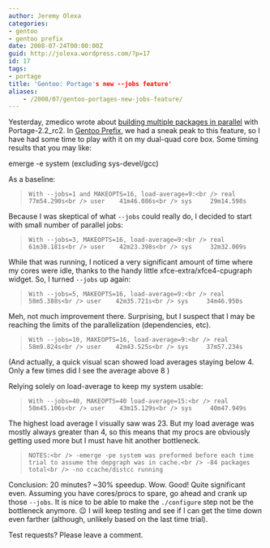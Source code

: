 ```yaml
---
author: Jeremy Olexa
categories:
- gentoo
- gentoo prefix
date: 2008-07-24T00:00:00Z
guid: http://jolexa.wordpress.com/?p=17
id: 17
tags:
- portage
title: 'Gentoo: Portage's new --jobs feature'
aliases:
    - /2008/07/gentoo-portages-new-jobs-feature/
---
```


Yesterday, zmedico wrote about <a href="http://planet.gentoo.org/developers/zmedico/2008/07/23/portage_parallel_builds" target="_blank">building multiple packages in parallel</a> with Portage-2.2_rc2. In [Gentoo Prefix][1], we had a sneak peak to this feature, so I have had some time to play with it on my dual-quad core box. Some timing results that you may like:

emerge -e system (excluding sys-devel/gcc)

As a baseline:

> `With --jobs=1 and MAKEOPTS=16, load-average=9:<br />
real    77m54.290s<br />
user    41m46.086s<br />
sys     29m14.598s`

Because I was skeptical of what `--jobs` could really do, I decided to start with small number of parallel jobs:

> `With --jobs=3, MAKEOPTS=16, load-average=9:<br />
real    61m30.181s<br />
user    42m23.398s<br />
sys     32m32.009s`

While that was running, I noticed a very significant amount of time where my cores were idle, thanks to the handy little xfce-extra/xfce4-cpugraph widget. So, I turned `--jobs` up again:

> `With --jobs=5, MAKEOPTS=16, load-average=9:<br />
real    58m5.388s<br />
user    42m35.721s<br />
sys     34m46.950s`

Meh, not much improvement there. Surprising, but I suspect that I may be reaching the limits of the parallelization (dependencies, etc).

> `With --jobs=10, MAKEOPTS=16, load-average=9:<br />
real    58m9.824s<br />
user    42m43.525s<br />
sys     37m57.234s`

(And actually, a quick visual scan showed load averages staying below 4. Only a few times did I see the average above 8 )

Relying solely on load-average to keep my system usable:

> `With --jobs=40, MAKEOPTS=40 load-average=15:<br />
real    58m45.106s<br />
user    43m15.129s<br />
sys     40m47.949s`

The highest load average I visually saw was 23. But my load average was mostly always greater than 4, so this means that my procs are obviously getting used more but I must have hit another bottleneck.

> `NOTES:<br />
-emerge -pe system was preformed before each time trial to assume the depgraph was in cache.<br />
-84 packages total<br />
-no ccache/distcc running`

Conclusion: 20 minutes? ~30% speedup. Wow. Good! Quite significant even. Assuming you have cores/procs to spare, go ahead and crank up those `--jobs`. It is nice to be able to make the `./configure` step not be the bottleneck anymore. 😉 I will keep testing and see if I can get the time down even farther (although, unlikely based on the last time trial).

Test requests? Please leave a comment.

 [1]: http://www.gentoo.org/proj/en/gentoo-alt/prefix/index.xml